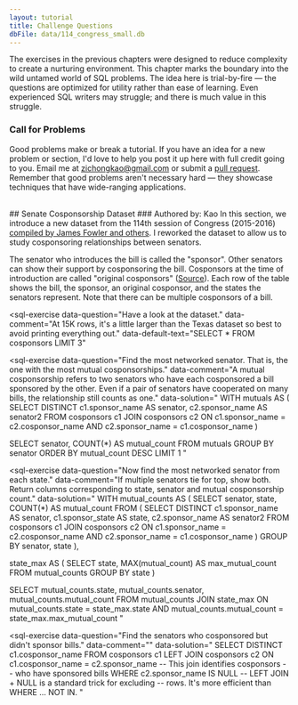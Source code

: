 ```yaml
---
layout: tutorial
title: Challenge Questions
dbFile: data/114_congress_small.db
---
```


The exercises in the previous chapters were designed to reduce complexity to create a nurturing environment. This chapter marks the boundary into the wild untamed world of SQL problems. The idea here is trial-by-fire &mdash; the questions are optimized for utility rather than ease of learning. Even experienced SQL writers may struggle; and there is much value in this struggle.

<a name="call_for_problems"></a>
<div class="sideNote">
  <H3>Call for Problems</H3>
  <p>Good problems make or break a tutorial. If you have an idea for a new problem or section, I'd love to help you post it up here with full credit going to you. Email me at <a href="mailto:zichongkao+web@gmail.com">zichongkao@gmail.com</a> or submit a <a href="https://github.com/zichongkao/selectstarsql">pull request</a>. Remember that good problems aren't necessary hard &mdash; they showcase techniques that have wide-ranging applications.</p>
</div>

<br />
<a name="senate_cosponsorship"></a>
## Senate Cosponsorship Dataset
### Authored by: Kao
In this section, we introduce a new dataset from the 114th session of Congress (2015-2016) <a href="http://jhfowler.ucsd.edu/cosponsorship.htm">compiled by James Fowler and others</a>. I reworked the dataset to allow us to study cosponsoring relationships between senators.

The senator who introduces the bill is called the "sponsor". Other senators can show their support by cosponsoring the bill. Cosponsors at the time of introduction are called "original cosponsors" (<a href="https://www.congress.gov/resources/display/content/How+Our+Laws+Are+Made+-+Learn+About+the+Legislative+Process#HowOurLawsAreMade-LearnAbouttheLegislativeProcess-IntroductionandReferraltoCommittee">Source</a>). Each row of the table shows the bill, the sponsor, an original cosponsor, and the states the senators represent. Note that there can be multiple cosponsors of a bill.

<sql-exercise
  data-question="Have a look at the dataset."
  data-comment="At 15K rows, it's a little larger than the Texas dataset so best to avoid printing everything out."
  data-default-text="SELECT * FROM cosponsors LIMIT 3"
  ></sql-exercise>

<sql-exercise
  data-question="Find the most networked senator. That is, the one with the most mutual cosponsorships."
  data-comment="A mutual cosponsorship refers to two senators who have each cosponsored a bill sponsored by the other. Even if a pair of senators have cooperated on many bills, the relationship still counts as one."
  data-solution="
WITH mutuals AS (
  SELECT DISTINCT
    c1.sponsor_name AS senator,
    c2.sponsor_name AS senator2
  FROM cosponsors c1
  JOIN cosponsors c2
    ON c1.sponsor_name = c2.cosponsor_name
    AND c2.sponsor_name = c1.cosponsor_name
)

SELECT senator, COUNT(*) AS mutual_count
FROM mutuals
GROUP BY senator
ORDER BY mutual_count DESC
LIMIT 1 "
  ></sql-exercise>

<sql-exercise
  data-question="Now find the most networked senator from each state."
  data-comment="If multiple senators tie for top, show both. Return columns corresponding to state, senator and mutual cosponsorship count."
  data-solution="
WITH mutual_counts AS (
  SELECT
    senator, state, COUNT(*) AS mutual_count
  FROM (
    SELECT DISTINCT
      c1.sponsor_name AS senator,
      c1.sponsor_state AS state,
      c2.sponsor_name AS senator2
    FROM cosponsors c1
    JOIN cosponsors c2
      ON c1.sponsor_name = c2.cosponsor_name
      AND c2.sponsor_name = c1.cosponsor_name
    )
  GROUP BY senator, state
),

state_max AS (
  SELECT
    state,
    MAX(mutual_count) AS max_mutual_count
  FROM mutual_counts
  GROUP BY state
)

SELECT
  mutual_counts.state,
  mutual_counts.senator,
  mutual_counts.mutual_count
FROM mutual_counts
JOIN state_max
  ON mutual_counts.state = state_max.state
  AND mutual_counts.mutual_count = state_max.max_mutual_count
"
  ></sql-exercise>

<sql-exercise
  data-question="Find the senators who cosponsored but didn't sponsor bills."
  data-comment=""
  data-solution="
SELECT DISTINCT c1.cosponsor_name
FROM cosponsors c1
LEFT JOIN cosponsors c2
 ON c1.cosponsor_name = c2.sponsor_name
 -- This join identifies cosponsors
 -- who have sponsored bills
WHERE c2.sponsor_name IS NULL
-- LEFT JOIN + NULL is a standard trick for excluding
-- rows. It's more efficient than WHERE ... NOT IN.
"
  ></sql-exercise>

